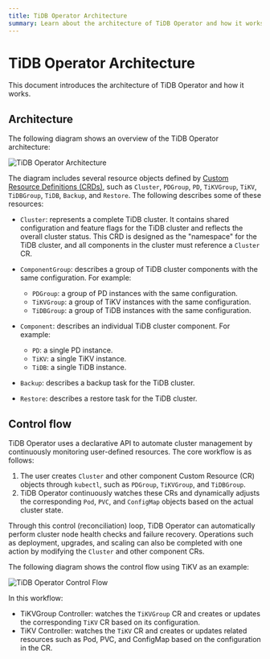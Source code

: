 ```yaml
---
title: TiDB Operator Architecture
summary: Learn about the architecture of TiDB Operator and how it works.
---
```


# TiDB Operator Architecture

This document introduces the architecture of TiDB Operator and how it works.

## Architecture

The following diagram shows an overview of the TiDB Operator architecture:

![TiDB Operator Architecture](https://docs-download.pingcap.com/media/images/tidb-in-kubernetes/tidb-operator-architecture.png)

The diagram includes several resource objects defined by [Custom Resource Definitions (CRDs)](https://kubernetes.io/docs/concepts/extend-kubernetes/api-extension/custom-resources/), such as `Cluster`, `PDGroup`, `PD`, `TiKVGroup`, `TiKV`, `TiDBGroup`, `TiDB`, `Backup`, and `Restore`. The following describes some of these resources:

- `Cluster`: represents a complete TiDB cluster. It contains shared configuration and feature flags for the TiDB cluster and reflects the overall cluster status. This CRD is designed as the "namespace" for the TiDB cluster, and all components in the cluster must reference a `Cluster` CR.
- `ComponentGroup`: describes a group of TiDB cluster components with the same configuration. For example:

    - `PDGroup`: a group of PD instances with the same configuration.
    - `TiKVGroup`: a group of TiKV instances with the same configuration.
    - `TiDBGroup`: a group of TiDB instances with the same configuration.

- `Component`: describes an individual TiDB cluster component. For example:

    - `PD`: a single PD instance.
    - `TiKV`: a single TiKV instance.
    - `TiDB`: a single TiDB instance.

- `Backup`: describes a backup task for the TiDB cluster.
- `Restore`: describes a restore task for the TiDB cluster.

## Control flow

TiDB Operator uses a declarative API to automate cluster management by continuously monitoring user-defined resources. The core workflow is as follows:

1. The user creates `Cluster` and other component Custom Resource (CR) objects through `kubectl`, such as `PDGroup`, `TiKVGroup`, and `TiDBGroup`.
2. TiDB Operator continuously watches these CRs and dynamically adjusts the corresponding `Pod`, `PVC`, and `ConfigMap` objects based on the actual cluster state.

Through this control (reconciliation) loop, TiDB Operator can automatically perform cluster node health checks and failure recovery. Operations such as deployment, upgrades, and scaling can also be completed with one action by modifying the `Cluster` and other component CRs.

The following diagram shows the control flow using TiKV as an example:

![TiDB Operator Control Flow](https://docs-download.pingcap.com/media/images/tidb-in-kubernetes/tidb-operator-control-flow.png)

In this workflow:

- TiKVGroup Controller: watches the `TiKVGroup` CR and creates or updates the corresponding `TiKV` CR based on its configuration.
- TiKV Controller: watches the `TiKV` CR and creates or updates related resources such as Pod, PVC, and ConfigMap based on the configuration in the CR.
